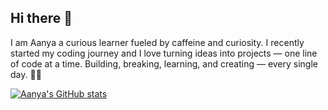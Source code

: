 ## Hi there 👋
I am Aanya
a curious learner fueled by caffeine and curiosity.
I recently started my coding journey and I love turning ideas into projects — one line of code at a time.
Building, breaking, learning, and creating — every single day. 🚀✨

[![Aanya's GitHub stats](https://github-readme-stats.vercel.app/api?username=aanyaagarwal1)](https://github.com/aanyaagarwal1/github-readme-stats)
<!--

**aanyaagarwal1/aanyaagarwal1** is a ✨ _special_ ✨ repository because its `README.md` (this file) appears on your GitHub profile.

Here are some ideas to get you started:

- 🔭 I’m currently working on ...
- 🌱 I’m currently learning ...
- 👯 I’m looking to collaborate on ...
- 🤔 I’m looking for help with ...
- 💬 Ask me about ...
- 📫 How to reach me: ...
- 😄 Pronouns: ...
- ⚡ Fun fact: ...
-->
